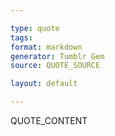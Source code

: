 ```yaml
---

type: quote
tags: 
format: markdown
generator: Tumblr Gem
source: QUOTE_SOURCE

layout: default

---
```


QUOTE_CONTENT